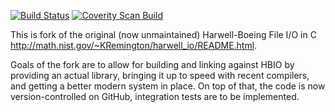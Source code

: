 [![Build
Status](https://travis-ci.org/nschloe/hbio.svg?branch=master)](https://travis-ci.org/nschloe/hbio)
[![Coverity Scan Build](https://scan.coverity.com/projects/2873/badge.svg)](https://scan.coverity.com/projects/2873)


This is fork of the original (now unmaintained) Harwell-Boeing File I/O in C
<http://math.nist.gov/~KRemington/harwell_io/README.html>.

Goals of the fork are to allow for building and linking against HBIO by
providing an actual library, bringing it up to speed with recent compilers,
and getting a better modern system in place. On top of that, the code is now
version-controlled on GitHub, integration tests are to be implemented.
